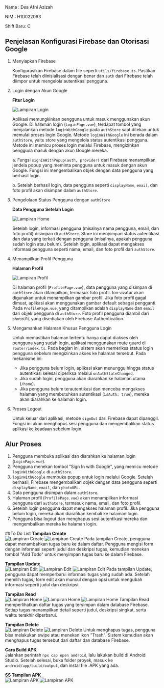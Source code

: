 Nama : Dea Afni Azizah

NIM : H1D022093

Shift Baru: C

## Penjelasan Konfigurasi Firebase dan Otorisasi Google

1. Menyiapkan Firebase

   Konfigurasikan Firebase dalam file seperti `utils/firebase.ts`. Pastikan Firebase telah diinisialisasi dengan benar dan `auth` dari Firebase telah diimpor untuk mengelola autentikasi pengguna.

2. Login dengan Akun Google

   **Fitur Login**

   ![Lampiran Login](login.jpeg)

   Aplikasi memungkinkan pengguna untuk masuk menggunakan akun Google. Di halaman login (`LoginPage.vue`), terdapat tombol yang menjalankan metode `loginWithGoogle` pada `authStore` saat ditekan untuk memulai proses login Google. Metode `loginWithGoogle` ini berada dalam `authStore`, yaitu store yang mengelola status autentikasi pengguna. Metode ini memicu proses login melalui Firebase, mengizinkan pengguna masuk dengan akun Google mereka.
   
   a. Fungsi `signInWithPopup(auth, provider)` dari Firebase menampilkan jendela popup yang meminta pengguna untuk masuk dengan akun Google. Fungsi ini mengembalikan objek dengan data pengguna yang berhasil login.

   b. Setelah berhasil login, data pengguna seperti `displayName`, `email`, dan foto profil akan disimpan dalam `authStore`.

3. Pengelolaan Status Pengguna dengan `authStore`
  
   **Data Pengguna Setelah Login**

   ![Lampiran Home](home.jpeg)

   Setelah login, informasi pengguna (misalnya nama pengguna, email, dan foto profil) disimpan di `authStore`. Store ini menyimpan status autentikasi dan data yang terkait dengan pengguna (misalnya, apakah pengguna sudah login atau belum). Setelah login, aplikasi dapat mengakses informasi pengguna seperti nama, email, dan foto profil dari `authStore`.

4. Menampilkan Profil Pengguna

   **Halaman Profil**

   ![Lampiran Profil](profil.jpeg)

   Di halaman profil (`ProfilePage.vue`), data pengguna yang disimpan di `authStore` akan ditampilkan, termasuk foto profil. Ion-avatar akan digunakan untuk menampilkan gambar profil. Jika foto profil gagal dimuat, aplikasi akan menggunakan gambar default sebagai pengganti. Pada `ProfilePage.vue`, yang ditampilkan adalah `displayName` dan `email` dari objek pengguna di `authStore`. Foto profil pengguna diambil dari `photoURL` yang disediakan oleh Firebase Authentication.

5. Mengamankan Halaman Khusus Pengguna Login

   Untuk memastikan halaman tertentu hanya dapat diakses oleh pengguna yang sudah login, aplikasi menggunakan route guard di `router/index.ts`. Pada bagian ini, sistem akan memeriksa status login pengguna sebelum mengizinkan akses ke halaman tersebut. Pada mekanisme ini:
   - Jika pengguna belum login, aplikasi akan menunggu hingga status autentikasi selesai diperiksa melalui `onAuthStateChanged`.
   - Jika sudah login, pengguna akan diarahkan ke halaman utama (`/home`).
   - Jika pengguna belum terautentikasi dan mencoba mengakses halaman yang membutuhkan autentikasi (`isAuth: true`), mereka akan diarahkan ke halaman login.

7. Proses Logout

   Untuk keluar dari aplikasi, metode `signOut` dari Firebase dapat dipanggil. Fungsi ini akan menghapus sesi pengguna dan mengembalikan status aplikasi ke keadaan sebelum login.

## Alur Proses
1. Pengguna membuka aplikasi dan diarahkan ke halaman login (`LoginPage.vue`).
2. Pengguna menekan tombol "Sign In with Google", yang memicu metode `loginWithGoogle` di `authStore`.
3. `loginWithGoogle` membuka popup untuk login melalui Google. Setelah berhasil, Firebase mengembalikan objek dengan data pengguna seperti `displayName`, `email`, dan `photoURL`.
4. Data pengguna disimpan dalam `authStore`.
5. Halaman profil (`ProfilePage.vue`) akan menampilkan informasi pengguna dari `authStore`, termasuk nama, email, dan foto profil.
6. Setelah login pengguna dapat mengakses halaman profil. Jika pengguna belum login, mereka akan diarahkan kembali ke halaman login.
7. Pengguna bisa logout dan menghapus sesi autentikasi mereka dan mengembalikan mereka ke halaman login.

##To Do List
**Tampilan Create**  
![Lampiran Create](create-form-phone.jpeg)
![Lampiran Create](create-after-phone.jpeg)
Pada tampilan Create, pengguna dapat menambahkan tugas baru ke dalam daftar. Pengguna mengisi form dengan informasi seperti judul dan deskripsi tugas, kemudian menekan tombol "Add Todo" untuk menyimpan tugas baru ke dalam Firebase.

**Tampilan Update**  
![Lampiran Edit](update-phone.jpeg)
![Lampiran Edit](update-form-phone.jpeg)
![Lampiran Edit](update-after-phone.jpeg)
Pada tampilan Update, pengguna dapat memperbarui informasi tugas yang sudah ada. Setelah memilih tugas, form edit akan muncul dengan opsi untuk mengubah informasi seperti judul dan deskripsi.

**Tampilan Read**  
![Lampiran Home](home-phone.jpeg)
![Lampiran Home](completed1.jpeg)
![Lampiran Home](completed2.jpeg)
Tampilan Read memperlihatkan daftar tugas yang tersimpan dalam database Firebase. Setiap tugas menampilkan detail seperti judul, deskripsi singkat, serta waktu terakhir diperbarui.

**Tampilan Delete**  
![Lampiran Delete](delete-phone.jpeg)
![Lampiran Delete](delete-after-phone.jpeg)
Untuk menghapus tugas, pengguna bisa melakukan swipe atau menekan ikon "Trash". Sistem kemudian akan menghapus tugas tersebut dari daftar dan database Firebase.

**Cara Build APK**  
Jalankan perintah `npx cap open android`, lalu lakukan build di Android Studio. Setelah selesai, buka folder proyek, masuk ke `android/app/build/output`, dan instal file .APK yang ada.

**SS Tampilan APK**  
![Lampiran APK](app.jpeg)
![Lampiran APK](home-android.jpeg)
